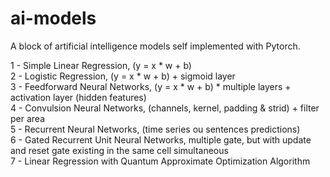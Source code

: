# ai-models

A block of artificial intelligence models self implemented with Pytorch.

1 - Simple Linear Regression, (y = x * w + b) <br>
2 - Logistic Regression, (y = x * w + b) + sigmoid layer <br>
3 - Feedforward Neural Networks, (y = x * w + b) * multiple layers + activation layer (hidden features) <br>
4 - Convulsion Neural Networks, (channels, kernel, padding & strid) + filter per area <br>
5 - Recurrent Neural Networks, (time series ou sentences predictions) <br>
6 - Gated Recurrent Unit Neural Networks, multiple gate, but with update and reset gate existing in the same cell simultaneous<br>
7 - Linear Regression with Quantum Approximate Optimization Algorithm<br>